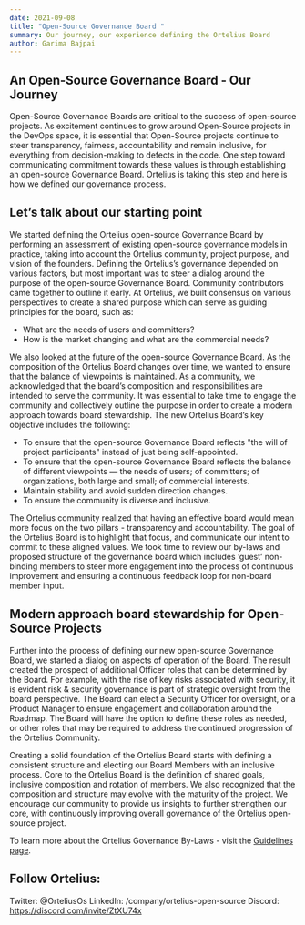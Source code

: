 ```yaml
---
date: 2021-09-08
title: "Open-Source Governance Board "
summary: Our journey, our experience defining the Ortelius Board
author: Garima Bajpai
---
```


## An Open-Source Governance Board - Our Journey

Open-Source Governance Boards are critical to the success of open-source projects. As excitement continues to grow around Open-Source projects in the DevOps space, it is essential that Open-Source projects continue to steer transparency, fairness, accountability and remain inclusive, for everything from decision-making to defects in the code. One step toward communicating commitment towards these values is through establishing an open-source Governance Board. Ortelius is taking this step and here is how we defined our governance process.

## Let’s talk about our starting point

We started defining the Ortelius open-source Governance Board by performing an assessment of existing open-source governance models in practice, taking into account the Ortelius community, project purpose, and vision of the founders. Defining the Ortelius’s governance depended on various factors, but most important was to steer a dialog around the purpose of the open-source Governance Board. Community contributors came together to outline it early. At Ortelius, we built consensus on various perspectives to create a shared purpose which can serve as guiding principles for the board, such as:

- What are the needs of users and committers?
- How is the market changing and what are the commercial needs?

We also looked at the future of the open-source Governance Board. As the composition of the Ortelius Board changes over time, we wanted to ensure that the balance of viewpoints is maintained. As a community, we acknowledged that the board’s composition and responsibilities are intended to serve the community. It was essential to take time to engage the community and collectively outline the purpose in order to create a modern approach towards board stewardship. The new Ortelius Board’s key objective includes the following:

- To ensure that the open-source Governance Board reflects "the will of project participants" instead of just being self-appointed.
- To ensure that the open-source Governance Board reflects the balance of different viewpoints — the needs of users; of committers; of organizations, both large and small; of commercial interests.
- Maintain stability and avoid sudden direction changes.
- To ensure the community is diverse and inclusive.

The Ortelius community realized that having an effective board would mean more focus on the two pillars - transparency and accountability. The goal of the Ortelius Board is to highlight that focus, and communicate our intent to commit to these aligned values. We took time to review our by-laws and proposed structure of the governance board which includes ‘guest’ non-binding members to steer more engagement into the process of continuous improvement and ensuring a continuous feedback loop for non-board member input.

## Modern approach board stewardship for Open-Source Projects

Further into the process of defining our new open-source Governance Board, we started a dialog on aspects of operation of the Board. The result created the prospect of additional Officer roles that can be determined by the Board. For example, with the rise of key risks associated with security, it is evident risk & security governance is part of strategic oversight from the board perspective. The Board can elect a Security Officer for oversight, or a Product Manager to ensure engagement and collaboration around the Roadmap. The Board will have the option to define these roles as needed, or other roles that may be required to address the continued progression of the Ortelius Community.

Creating a solid foundation of the Ortelius Board starts with defining a consistent structure and electing our Board Members with an inclusive process. Core to the Ortelius Board is the definition of shared goals, inclusive composition and rotation of members. We also recognized that the composition and structure may evolve with the maturity of the project. We encourage our community to provide us insights to further strengthen our core, with continuously improving overall governance of the Ortelius open-source project.

To learn more about the Ortelius Governance By-Laws -  visit the [Guidelines page](https://ortelius.io/guidelines/).

## Follow Ortelius:

Twitter: @OrteliusOs
LinkedIn: /company/ortelius-open-source
Discord: <https://discord.com/invite/ZtXU74x>
